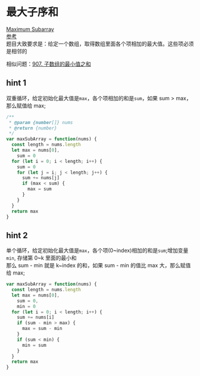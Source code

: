 # 最大子序和

[Maximum Subarray](https://leetcode.com/problems/maximum-subarray/)  
[参考](https://github.com/azl397985856/leetcode/blob/master/problems/53.maximum-sum-subarray-cn.md)  
题目大致要求是：给定一个数组，取得数组里面各个项相加的最大值。这些项必须是相邻的

相似问题：[907. 子数组的最小值之和](./907.md)
## hint 1

双重循环，给定初始化最大值是`max`，各个项相加的和是`sum`，如果 sum > max，那么赋值给 max;

```js
/**
 * @param {number[]} nums
 * @return {number}
 */
var maxSubArray = function(nums) {
  const length = nums.length
  let max = nums[0],
    sum = 0
  for (let i = 0; i < length; i++) {
    sum = 0
    for (let j = i; j < length; j++) {
      sum += nums[j]
      if (max < sum) {
        max = sum
      }
    }
  }
  return max
}
```

## hint 2

单个循环，给定初始化最大值是`max`，各个项(0~index)相加的和是`sum`;增加变量`min`, 存储第 0~k 里面的最小和  
那么 sum - min 就是 k~index 的和，如果 sum - min 的值比 max 大，那么赋值给 max;

```js
var maxSubArray = function(nums) {
  const length = nums.length
  let max = nums[0],
    sum = 0,
    min = 0
  for (let i = 0; i < length; i++) {
    sum += nums[i]
    if (sum - min > max) {
      max = sum - min
    }
    if (sum < min) {
      min = sum
    }
  }
  return max
}
```
